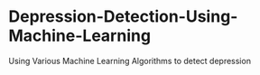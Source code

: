 # Depression-Detection-Using-Machine-Learning
Using Various Machine Learning Algorithms to detect depression
